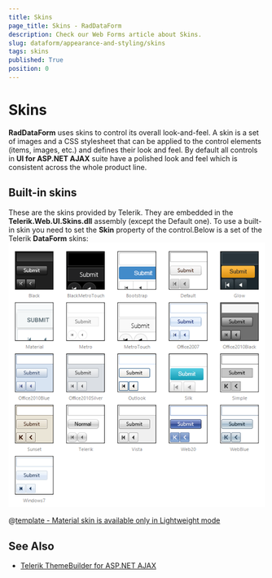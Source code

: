 ```yaml
---
title: Skins
page_title: Skins - RadDataForm
description: Check our Web Forms article about Skins.
slug: dataform/appearance-and-styling/skins
tags: skins
published: True
position: 0
---
```


# Skins

**RadDataForm** uses skins to control its overall look-and-feel. A skin is a set of images and a CSS stylesheet that can be applied to the control elements (items, images, etc.) and defines their look and feel. By default all controls in **UI for ASP.NET AJAX** suite have a polished look and feel which is consistent across the whole product line.

## Built-in skins

These are the skins provided by Telerik. They are embedded in the **Telerik.Web.UI.Skins.dll** assembly (except the Default one). To use a built-in skin you need to set the **Skin** property of the control.Below is a set of the Telerik **DataForm** skins:
![Rad Data Form](images/dataform-skins.png) 


 @[template - Material skin is available only in Lightweight mode](/_templates/common/skins-notes.md#material-only-in-lightweight) 


## See Also

 * [Telerik ThemeBuilder for ASP.NET AJAX](https://themebuilder.telerik.com/)



